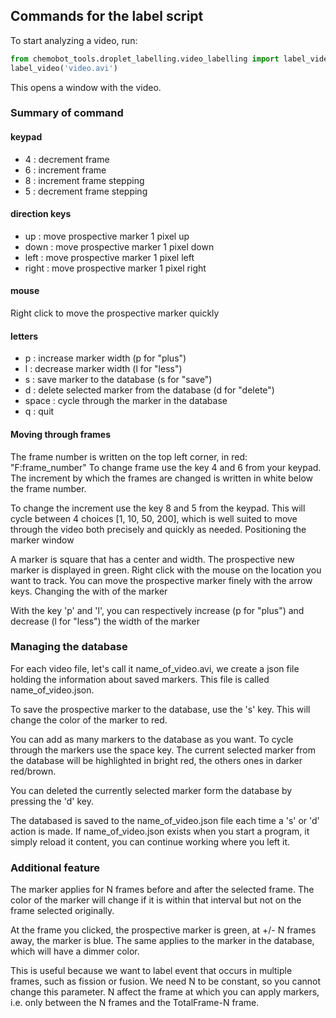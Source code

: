 ## Commands for the label script

To start analyzing a video, run:

```python
from chemobot_tools.droplet_labelling.video_labelling import label_video
label_video('video.avi')
```

This opens a window with the video.

### Summary of command

#### keypad

- 4 : decrement frame
- 6 : increment frame
- 8 : increment frame stepping
- 5 : decrement frame stepping

#### direction keys

- up : move prospective marker 1 pixel up
- down : move prospective marker 1 pixel down
- left : move prospective marker 1 pixel left
- right : move prospective marker 1 pixel right

#### mouse

Right click to move the prospective marker quickly

#### letters

- p : increase marker width (p for "plus")
- l : decrease marker width (l for "less")
- s : save marker to the database (s for "save")
- d : delete selected marker from the database (d for "delete")
- space : cycle through the marker in the database
- q : quit

#### Moving through frames

The frame number is written on the top left corner, in red: "F:frame_number"
To change frame use the key 4 and 6 from your keypad.
The increment by which the frames are changed is written in white below the frame number.

To change the increment use the key 8 and 5 from the keypad. This will cycle between 4 choices [1, 10, 50, 200], which is well suited to move through the video both precisely and quickly as needed.
Positioning the marker window

A marker is square that has a center and width. The prospective new marker is displayed in green.
Right click with the mouse on the location you want to track. You can move the prospective marker finely with the arrow keys.
Changing the with of the marker

With the key 'p' and 'l', you can respectively increase (p for "plus") and decrease (l for "less") the width of the marker

### Managing the database

For each video file, let's call it name_of_video.avi, we create a json file holding the information about saved markers. This file is called name_of_video.json.

To save the prospective marker to the database, use the 's' key. This will change the color of the marker to red.

You can add as many markers to the database as you want. To cycle through the markers use the space key. The current selected marker from the database will be highlighted in bright red, the others ones in darker red/brown.

You can deleted the currently selected marker form the database by pressing the 'd' key.

The databased is saved to the name_of_video.json file each time a 's' or 'd' action is made. If name_of_video.json exists when you start a program, it simply reload it content, you can continue working where you left it.

### Additional feature

The marker applies for N frames before and after the selected frame. The color of the marker will change if it is within that interval but not on the frame selected originally.

At the frame you clicked, the prospective marker is green, at +/- N frames away, the marker is blue. The same applies to the marker in the database, which will have a dimmer color.

This is useful because we want to label event that occurs in multiple frames, such as fission or fusion. We need N to be constant, so you cannot change this parameter. N affect the frame at which you can apply markers, i.e. only between the N frames and the TotalFrame-N frame.

